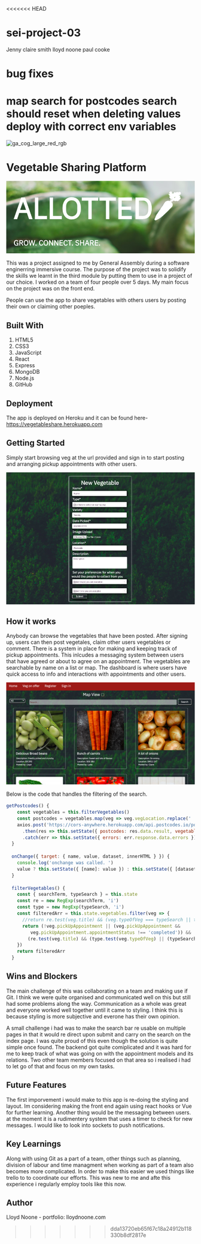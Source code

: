<<<<<<< HEAD
# sei-project-03
Jenny
claire smith 
lloyd noone
paul cooke

# bug fixes

map search for postcodes
search should reset when deleting values
deploy with correct env variables
=======
![ga_cog_large_red_rgb](https://cloud.githubusercontent.com/assets/40461/8183776/469f976e-1432-11e5-8199-6ac91363302b.png)

# Vegetable Sharing Platform

![image](https://github.com/lloydnoone/sei-project-03/blob/master/Screenshot%202019-11-29%20at%2011.27.03.png?raw=true)

This was a project assigned to me by General Assembly during a software enginerring immersive course. The purpose of the project was to solidify the skills we learnt in the third module by putting them to use in a project of our choice. I worked on a team of four people over 5 days. My main focus on the project was on the front end.

People can use the app to share vegetables with others users by posting their own or claiming other poeples.

## Built With

1. HTML5
2. CSS3
3. JavaScript
4. React
5. Express
6. MongoDB
7. Node.js
8. GitHub

## Deployment

The app is deployed on Heroku and it can be found here- https://vegetableshare.herokuapp.com

## Getting Started

Simply start browsing veg at the url provided and sign in to start posting and arranging pickup appointments with other users.

![image](https://github.com/lloydnoone/sei-project-03/blob/master/Screenshot%202019-11-29%20at%2011.34.07.png?raw=true)

## How it works

Anybody can browse the vegetables that have been posted. After signing up, users can then post vegetales, claim other users vegetables or comment. There is a system in place for making and keeping track of pickup appointments. This inlcudes a messaging system between users that have agreed or about to agree on an appointment.  The vegetables are searchable by name on a list or map. The dashboard is where users have quick access to info and interactions with appointments and other users.

![image](https://github.com/lloydnoone/sei-project-03/blob/master/Screenshot%202019-11-29%20at%2011.29.54.png?raw=true)

Below is the code that handles the filtering of the search.

```javascript
getPostcodes() {
    const vegetables = this.filterVegetables()
    const postcodes = vegetables.map(veg => veg.vegLocation.replace(' ', ''))
    axios.post('https://cors-anywhere.herokuapp.com/api.postcodes.io/postcodes/', { postcodes } )
      .then(res => this.setState({ postcodes: res.data.result, vegetables: vegetables }))
      .catch(err => this.setState({ errors: err.response.data.errors }))
  }

  onChange({ target: { name, value, dataset, innerHTML } }) {
    console.log('onchange was called. ')
    value ? this.setState({ [name]: value }) : this.setState({ [dataset.name]: (value || innerHTML) })
  }

  filterVegetables() {
    const { searchTerm, typeSearch } = this.state
    const re = new RegExp(searchTerm, 'i')
    const type = new RegExp(typeSearch, 'i')
    const filteredArr = this.state.vegetables.filter(veg => {
      //return re.test(veg.title) && (veg.typeOfVeg === typeSearch || typeSearch === 'All')
      return (!veg.pickUpAppointment || (veg.pickUpAppointment &&
         veg.pickUpAppointment.appointmentStatus !== 'completed')) &&
        (re.test(veg.title) && (type.test(veg.typeOfVeg) || (typeSearch === 'All')))
    })
    return filteredArr
  }
```

## Wins and Blockers

The main challenge of this was collaborating on a team and making use if Git. I think we were quite organised and communicated well on this but still had some problems along the way. Communication as a whole was great and everyone worked well together until it came to styling. I think this is because styling is more subjective and everone has their own opinion.

A small challenge i had was to make the search bar re usable on multiple pages in that it would re direct upon submit and carry on the search on the index page. I was quite proud of this even though the solution is quite simple once found. The backend got quite comiplicated and it was hard for me to keep track of what was going on with the appointment models and its relations. Two other team members focused on that area so i realised i had to let go of that and focus on my own tasks.

## Future Features

The first imporvement i would make to this app is re-doing the styling and layout. Im considering making the front end again using react hooks or Vue for further learning. Another thing would be the messaging between users. at the moment it is a rudimentery system that uses a timer to check for new messages. I would like to look into sockets to push notifications.

## Key Learnings

Along with using Git as a part of a team, other things such as planning, division of labour and time managment when working as part of a team also becomes more complicated. In order to make this easier we used things like trello to to coordinate our efforts. This was new to me and afte this experience i regularly employ tools like this now.

## Author

Lloyd Noone - portfolio: lloydnoone.com
>>>>>>> dda13720eb65f67c18a24912b118330b8df2817e
